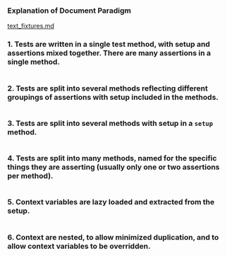 ### Explanation of Document Paradigm ###
[text_fixtures.md](./test_fixtures.md)

### 1. Tests are written in a single test method, with setup and assertions mixed together. There are many assertions in a single method.
```csharp

```

### 2. Tests are split into several methods reflecting different groupings of assertions with setup included in the methods.
```csharp

```

### 3. Tests are split into several methods with setup in a `setup` method.
```csharp

```

### 4. Tests are split into many methods, named for the specific things they are asserting (usually only one or two assertions per method).
```csharp

```

### 5. Context variables are lazy loaded and extracted from the setup.
```csharp

```

### 6. Context are nested, to allow minimized duplication, and to allow context variables to be overridden.
```csharp

```
